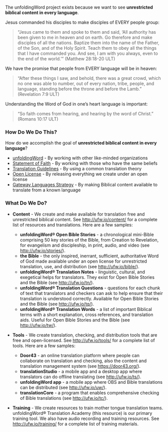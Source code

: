 
The unfoldingWord project exists because we want to see **unrestricted biblical content in every language**.

Jesus commanded his disciples to make disciples of EVERY people group:

> “Jesus came to them and spoke to them and said, ‘All authority has been given to me in heaven and on earth. Go therefore and make disciples of all the nations. Baptize them into the name of the Father, of the Son, and of the Holy Spirit. Teach them to obey all the things that I have commanded you. And see, I am with you always, even to the end of the world.’” (Matthew 28:18-20 ULT)

We have the promise that people from EVERY language will be in heaven:

> “After these things I saw, and behold, there was a great crowd, which no one was able to number, out of every nation, tribe, people, and language, standing before the throne and before the Lamb.” (Revelation 7:9 ULT)

Understanding the Word of God in one’s heart language is important:

> “So faith comes from hearing, and hearing by the word of Christ.” (Romans 10:17 ULT)

### How Do We Do This?

How do we accomplish the goal of **unrestricted biblical content in every language**?

* [unfoldingWord](http://www.unfoldingword.org/) - By working with other like-minded organizations
* [Statement of Faith](../statement-of-faith/01.md) - By working with those who have the same beliefs
* [Translation Guidelines](../translation-guidelines/01.md) - By using a common translation theory
* [Open License](../open-license/01.md) - By releasing everything we create under an open license
* [Gateway Languages Strategy](../gl-strategy/01.md) - By making Biblical content available to translate from a known language

### What Do We Do?

* **Content** - We create and make available for translation free and unrestricted biblical content. See http://ufw.io/content/ for a complete list of resources and translations. Here are a few samples:
    * **unfoldingWord® Open Bible Stories** - a chronological mini-Bible comprising 50 key stories of the Bible, from Creation to Revelation, for evangelism and discipleship, in print, audio, and video (see http://ufw.io/stories/).
    * **the Bible** - the only inspired, inerrant, sufficient, authoritative Word of God made available under an open license for unrestricted translation, use, and distribution (see http://ufw.io/bible/).
    * **unfoldingWord® Translation Notes** - linguistic, cultural, and exegetical helps for translators. They exist for Open Bible Stories and the Bible (see http://ufw.io/tn/).
    * **unfoldingWord® Translation Questions** - questions for each chunk of text that translators and checkers can ask to help ensure that their translation is understood correctly. Available for Open Bible Stories and the Bible (see http://ufw.io/tq/).
    * **unfoldingWord® Translation Words** - a list of important Biblical terms with a short explanation, cross references, and translation aids. Useful for Open Bible Stories and the Bible (see http://ufw.io/tw/).

* **Tools** - We create translation, checking, and distribution tools that are free and open-licensed. See http://ufw.io/tools/ for a complete list of tools. Here are a few samples:
    * **Door43** - an online translation platform where people can collaborate on translation and checking, also the content and translation management system (see https://door43.org/).
    * **translationStudio** - a mobile app and a desktop app where translators can do offline translating (see http://ufw.io/ts/).
    * **unfoldingWord app** - a mobile app where OBS and Bible translations can be distributed (see http://ufw.io/uw/).
    * **translationCore** - a program that enables comprehensive checking of Bible translations (see http://ufw.io/tc/).

* **Training** - We create resources to train mother tongue translation teams. unfoldingWord® Translation Academy (this resource) is our primary training tool. We also have audio recording and training resources. See http://ufw.io/training/ for a complete list of training materials.

